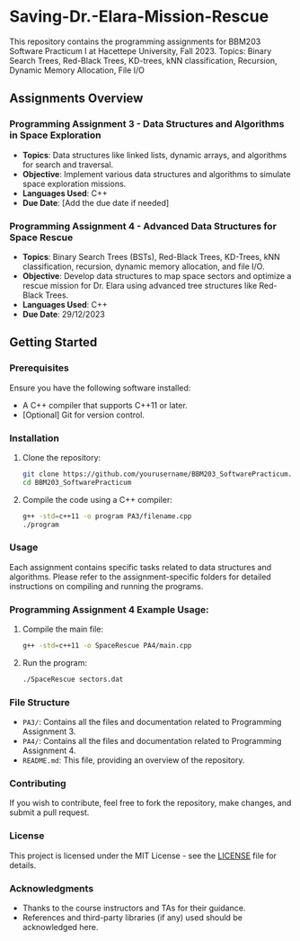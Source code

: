 # Saving-Dr.-Elara-Mission-Rescue

This repository contains the programming assignments for BBM203 Software Practicum I at Hacettepe University, Fall 2023.
Topics: Binary Search Trees, Red-Black Trees, KD-trees, kNN classification, Recursion, Dynamic Memory Allocation, File I/O

## Assignments Overview

### Programming Assignment 3 - Data Structures and Algorithms in Space Exploration

- **Topics**: Data structures like linked lists, dynamic arrays, and algorithms for search and traversal.
- **Objective**: Implement various data structures and algorithms to simulate space exploration missions.
- **Languages Used**: C++
- **Due Date**: [Add the due date if needed]

### Programming Assignment 4 - Advanced Data Structures for Space Rescue

- **Topics**: Binary Search Trees (BSTs), Red-Black Trees, KD-Trees, kNN classification, recursion, dynamic memory allocation, and file I/O.
- **Objective**: Develop data structures to map space sectors and optimize a rescue mission for Dr. Elara using advanced tree structures like Red-Black Trees.
- **Languages Used**: C++
- **Due Date**: 29/12/2023

## Getting Started

### Prerequisites

Ensure you have the following software installed:

- A C++ compiler that supports C++11 or later.
- [Optional] Git for version control.

### Installation

1. Clone the repository:
    ```bash
    git clone https://github.com/yourusername/BBM203_SoftwarePracticum.git
    cd BBM203_SoftwarePracticum
    ```

2. Compile the code using a C++ compiler:
    ```bash
    g++ -std=c++11 -o program PA3/filename.cpp
    ./program
    ```

### Usage

Each assignment contains specific tasks related to data structures and algorithms. Please refer to the assignment-specific folders for detailed instructions on compiling and running the programs.

### Programming Assignment 4 Example Usage:

1. Compile the main file:
    ```bash
    g++ -std=c++11 -o SpaceRescue PA4/main.cpp
    ```

2. Run the program:
    ```bash
    ./SpaceRescue sectors.dat
    ```

### File Structure

- `PA3/`: Contains all the files and documentation related to Programming Assignment 3.
- `PA4/`: Contains all the files and documentation related to Programming Assignment 4.
- `README.md`: This file, providing an overview of the repository.

### Contributing

If you wish to contribute, feel free to fork the repository, make changes, and submit a pull request.

### License

This project is licensed under the MIT License - see the [LICENSE](LICENSE) file for details.

### Acknowledgments

- Thanks to the course instructors and TAs for their guidance.
- References and third-party libraries (if any) used should be acknowledged here.

